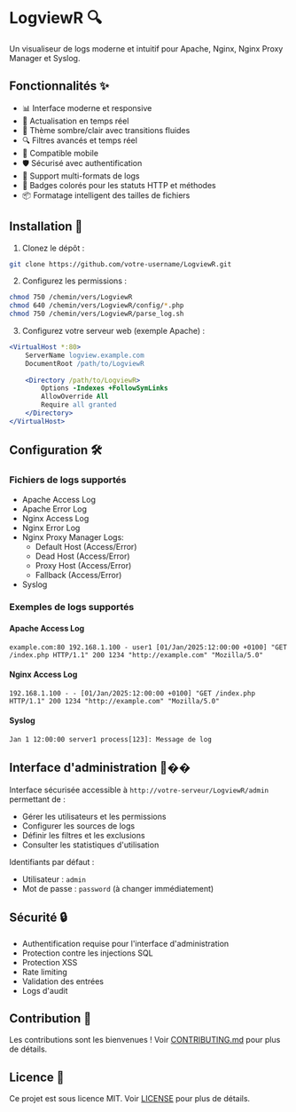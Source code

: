 # LogviewR 🔍

Un visualiseur de logs moderne et intuitif pour Apache, Nginx, Nginx Proxy Manager et Syslog.

## Fonctionnalités ✨

- 📊 Interface moderne et responsive
- 🔄 Actualisation en temps réel
- 🎨 Thème sombre/clair avec transitions fluides
- 🔍 Filtres avancés et temps réel
- 📱 Compatible mobile
- 🛡️ Sécurisé avec authentification
- 🎯 Support multi-formats de logs
- 🎨 Badges colorés pour les statuts HTTP et méthodes
- 📦 Formatage intelligent des tailles de fichiers

## Installation 🚀

1. Clonez le dépôt :
```bash
git clone https://github.com/votre-username/LogviewR.git
```

2. Configurez les permissions :
```bash
chmod 750 /chemin/vers/LogviewR 
chmod 640 /chemin/vers/LogviewR/config/*.php
chmod 750 /chemin/vers/LogviewR/parse_log.sh
```

3. Configurez votre serveur web (exemple Apache) :
```apache
<VirtualHost *:80>
    ServerName logview.example.com
    DocumentRoot /path/to/LogviewR
    
    <Directory /path/to/LogviewR>
        Options -Indexes +FollowSymLinks
        AllowOverride All
        Require all granted
    </Directory>
</VirtualHost>
```

## Configuration 🛠️

### Fichiers de logs supportés

- Apache Access Log
- Apache Error Log
- Nginx Access Log
- Nginx Error Log
- Nginx Proxy Manager Logs:
  - Default Host (Access/Error)
  - Dead Host (Access/Error)
  - Proxy Host (Access/Error)
  - Fallback (Access/Error)
- Syslog

### Exemples de logs supportés

#### Apache Access Log
```
example.com:80 192.168.1.100 - user1 [01/Jan/2025:12:00:00 +0100] "GET /index.php HTTP/1.1" 200 1234 "http://example.com" "Mozilla/5.0"
```

#### Nginx Access Log
```
192.168.1.100 - - [01/Jan/2025:12:00:00 +0100] "GET /index.php HTTP/1.1" 200 1234 "http://example.com" "Mozilla/5.0"
```

#### Syslog
```
Jan 1 12:00:00 server1 process[123]: Message de log
```

## Interface d'administration 👨‍��

Interface sécurisée accessible à `http://votre-serveur/LogviewR/admin` permettant de :
- Gérer les utilisateurs et les permissions
- Configurer les sources de logs
- Définir les filtres et les exclusions
- Consulter les statistiques d'utilisation

Identifiants par défaut :
- Utilisateur : `admin`
- Mot de passe : `password` (à changer immédiatement)

## Sécurité 🔒

- Authentification requise pour l'interface d'administration
- Protection contre les injections SQL
- Protection XSS
- Rate limiting
- Validation des entrées
- Logs d'audit

## Contribution 🤝

Les contributions sont les bienvenues ! Voir [CONTRIBUTING.md](CONTRIBUTING.md) pour plus de détails.

## Licence 📄

Ce projet est sous licence MIT. Voir [LICENSE](LICENSE) pour plus de détails. 